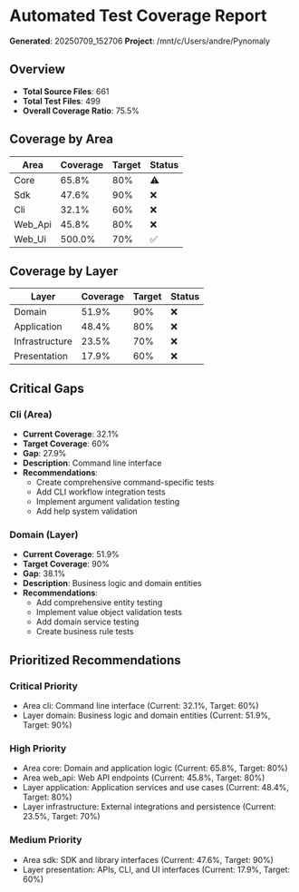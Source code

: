 # Automated Test Coverage Report

**Generated**: 20250709_152706
**Project**: /mnt/c/Users/andre/Pynomaly

## Overview

- **Total Source Files**: 661
- **Total Test Files**: 499
- **Overall Coverage Ratio**: 75.5%

## Coverage by Area

| Area | Coverage | Target | Status |
|------|----------|--------|--------|
| Core | 65.8% | 80% | ⚠️ |
| Sdk | 47.6% | 90% | ❌ |
| Cli | 32.1% | 60% | ❌ |
| Web_Api | 45.8% | 80% | ❌ |
| Web_Ui | 500.0% | 70% | ✅ |

## Coverage by Layer

| Layer | Coverage | Target | Status |
|-------|----------|--------|--------|
| Domain | 51.9% | 90% | ❌ |
| Application | 48.4% | 80% | ❌ |
| Infrastructure | 23.5% | 70% | ❌ |
| Presentation | 17.9% | 60% | ❌ |

## Critical Gaps

### Cli (Area)
- **Current Coverage**: 32.1%
- **Target Coverage**: 60%
- **Gap**: 27.9%
- **Description**: Command line interface
- **Recommendations**:
  - Create comprehensive command-specific tests
  - Add CLI workflow integration tests
  - Implement argument validation testing
  - Add help system validation

### Domain (Layer)
- **Current Coverage**: 51.9%
- **Target Coverage**: 90%
- **Gap**: 38.1%
- **Description**: Business logic and domain entities
- **Recommendations**:
  - Add comprehensive entity testing
  - Implement value object validation tests
  - Add domain service testing
  - Create business rule tests

## Prioritized Recommendations

### Critical Priority

- Area cli: Command line interface (Current: 32.1%, Target: 60%)
- Layer domain: Business logic and domain entities (Current: 51.9%, Target: 90%)

### High Priority

- Area core: Domain and application logic (Current: 65.8%, Target: 80%)
- Area web_api: Web API endpoints (Current: 45.8%, Target: 80%)
- Layer application: Application services and use cases (Current: 48.4%, Target: 80%)
- Layer infrastructure: External integrations and persistence (Current: 23.5%, Target: 70%)

### Medium Priority

- Area sdk: SDK and library interfaces (Current: 47.6%, Target: 90%)
- Layer presentation: APIs, CLI, and UI interfaces (Current: 17.9%, Target: 60%)


